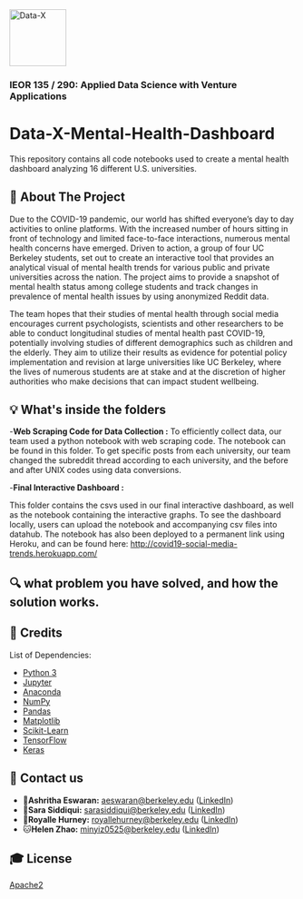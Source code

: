 <a href="https://data-x.blog/">
   <img src="./imgsource/dx_logo.png" alt="Data-X" alt="data-x logo" title="Data-x" align="bottom-right" height="100" />
</a>

### IEOR 135 / 290: Applied Data Science with Venture Applications


# Data-X-Mental-Health-Dashboard
 
This repository contains all code notebooks used to create a mental health dashboard analyzing 16 different U.S. universities.

## 📁 About The Project

Due to the COVID-19 pandemic, our world has shifted everyone’s day to day activities to online platforms. With the increased number of hours sitting in front of technology and limited face-to-face interactions, numerous mental health concerns have emerged. Driven to action, a group of four UC Berkeley students, set out to create an interactive tool that provides an analytical visual of mental health trends for various public and private universities across the nation. The project aims to provide a snapshot of mental health status among college students and track changes in prevalence of mental health issues by using anonymized Reddit data.

The team hopes that their studies of mental health through social media encourages current psychologists, scientists and other researchers to be able to conduct longitudinal studies of mental health past COVID-19, potentially involving studies of different demographics such as children and the elderly. They aim to utilize their results as evidence for potential policy implementation and revision at large universities like UC Berkeley, where the lives of numerous students are at stake and at the discretion of higher authorities who make decisions that can impact student wellbeing.


## 💡 What's inside the folders
-**Web Scraping Code for Data Collection :** 
 To efficiently collect data, our team used a python notebook with web scraping code. The notebook can be found in this folder. To get specific posts from each university, our team changed the subreddit thread according to each university, and the before and after UNIX codes using data conversions.


-**Final Interactive Dashboard :**

This folder contains the csvs used in our final interactive dashboard, as well as the notebook containing the interactive graphs. To see the dashboard locally, users can upload the notebook and accompanying csv files into datahub. The notebook has also been deployed to a permanent link using Heroku, and can be found here: http://covid19-social-media-trends.herokuapp.com/


## 🔍 what problem you have solved, and how the solution works.



## 🧾 Credits

List of Dependencies:

* [Python 3](https://www.python.org/)
* [Jupyter](https://jupyter.org/)
* [Anaconda](https://www.anaconda.com/)
* [NumPy](http://www.numpy.org/)
* [Pandas](https://pandas.pydata.org/)
* [Matplotlib](https://matplotlib.org/)
* [Scikit-Learn](http://scikit-learn.org/stable/index.html)
* [TensorFlow](https://www.tensorflow.org/)
* [Keras](https://keras.io/)


## 📧 Contact us

- 🐬**Ashritha Eswaran:** aeswaran@berkeley.edu ([LinkedIn](www.linkedin.com/in/ashritha-e-703aba134))
- 🐶**Sara Siddiqui:** sarasiddiqui@berkeley.edu ([LinkedIn](www.linkedin.com/in/arashnourian))
- 🐯**Royalle Hurney:** royallehurney@berkeley.edu ([LinkedIn](https://www.linkedin.com/in/ikhlaq/))
- 🐱**Helen Zhao:** minyiz0525@berkeley.edu ([LinkedIn](www.linkedin.com/in/arashnourian))


## 🎓 License

[Apache2](https://www.apache.org/licenses/LICENSE-2.0)
